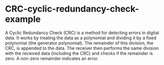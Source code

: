 # CRC-cyclic-redundancy-check-example
  A Cyclic Redundancy Check (CRC) is a method for detecting errors in digital data. It works by treating the data as a polynomial and dividing it by a fixed polynomial (the generator polynomial). The remainder of     this division, the CRC, is appended to the data. The receiver then performs the same division with the received data (including the CRC) and checks if the remainder is zero. A non-zero remainder indicates an error. 
